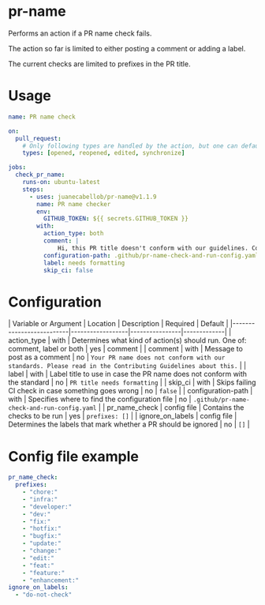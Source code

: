 # pr-name

Performs an action if a PR name check fails.

The action so far is limited to either posting a comment or adding a label.

The current checks are limited to prefixes in the PR title.
# Usage 

```yaml
name: PR name check 

on:
  pull_request:
    # Only following types are handled by the action, but one can default to all as well
    types: [opened, reopened, edited, synchronize]

jobs:
  check_pr_name:
    runs-on: ubuntu-latest
    steps:
      - uses: juanecabellob/pr-name@v1.1.9
        name: PR name checker
        env:
          GITHUB_TOKEN: ${{ secrets.GITHUB_TOKEN }}
        with:
          action_type: both
          comment: |
              Hi, this PR title doesn't conform with our guidelines. Could you name your PR's in the front repo adhering to our current standard?
          configuration-path: .github/pr-name-check-and-run-config.yaml
          label: needs formatting
          skip_ci: false

```

# Configuration

| Variable or Argument    | Location | Description                                                                                                                 | Required | Default |
|--------------------------|------------------|----------------|-------------|
| action_type | with | Determines what kind of action(s) should run. One of: comment, label or both | yes | comment |
| comment | with | Message to post as a comment | no | `Your PR name does not conform with our standards. Please read in the Contributing Guidelines about this.` |
| label | with | Label title to use in case the PR name does not conform with the standard | no | `PR title needs formatting` |
| skip_ci | with | Skips failing CI check in case something goes wrong | no | `false` |
| configuration-path | with | Specifies where to find the configuration file | no | `.github/pr-name-check-and-run-config.yaml` |
| pr_name_check | config file | Contains the checks to be run | yes | `prefixes: []` |
| ignore_on_labels | config file | Determines the labels that mark whether a PR should be ignored | no | `[]` |
# Config file example 

```yaml
pr_name_check:
  prefixes:
    - "chore:"
    - "infra:"
    - "developer:"
    - "dev:"
    - "fix:"
    - "hotfix:"
    - "bugfix:"
    - "update:"
    - "change:"
    - "edit:"
    - "feat:"
    - "feature:"
    - "enhancement:"
ignore_on_labels:
  - "do-not-check"
```
